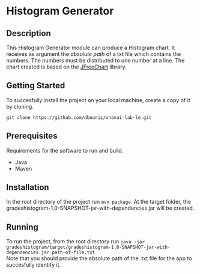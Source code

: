 # Histogram Generator
## Description

This Histogram Generator module can produce a Histogram chart. It receives as argument the *absolute path* of a txt file which contains the numbers. The numbers must be distributed to one number at a line. The chart created is based on the [JFreeChart](https://www.jfree.org/jfreechart/) library.

## Getting Started
To succesfully install the project on your local machine, create a copy of it by cloning.

`git clone https://github.com/dbouris/unavai-lab-le.git`

## Prerequisites
Requirements for the software to run and build.
- Java
- Maven

## Installation
In the root directory of the project run `mvn package`. At the target folder, the gradeshistogram-1.0-SNAPSHOT-jar-with-dependencies.jar will be created.

## Running
To run the project, from the root directory run `java -jar gradeshistogram/target/gradeshistogram-1.0-SNAPSHOT-jar-with-dependencies.jar path-of-file.txt`
<br>
Note that you should provide the absolute path of the .txt file for the app to succesfully identify it. 